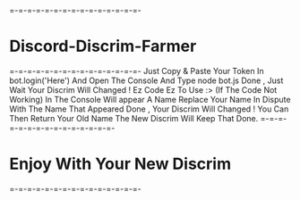 =-=-=-=-=-=-=-=-=-=-=-=-=-=-=-
# Discord-Discrim-Farmer
=-=-=-=-=-=-=-=-=-=-=-=-=-=-=-
Just Copy & Paste Your Token In bot.login('Here')
And Open The Console 
And Type node bot.js
Done , Just Wait Your Discrim Will Changed ! 
Ez Code Ez To Use :>
(If The Code Not Working)
In The Console 
Will appear A Name
Replace Your Name In Dispute With The Name That Appeared
Done , Your Discrim Will Changed !
You Can Then Return Your Old Name
The New Discrim Will Keep That Done.
=-=-=-=-=-=-=-=-=-=-=-=-=-=-=-
# Enjoy With Your New Discrim
=-=-=-=-=-=-=-=-=-=-=-=-=-=-=-

